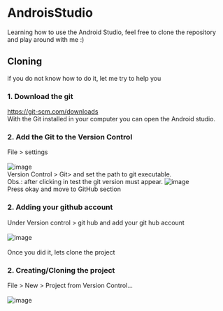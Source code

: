# AndroisStudio
Learning how to use the Android Studio, feel free to clone the repository and play around with me :)

## Cloning
if you do not know how to do it, let me try to help you

### 1. Download the git
https://git-scm.com/downloads
<br>
With the Git installed in your computer you can open the Android studio.

### 2. Add the Git to the Version Control
File > settings
<br>
<br>
![image](https://user-images.githubusercontent.com/29147847/116085622-dc182b80-a653-11eb-96f3-3dcf0e7b8375.png)
<br>
Version Control > Git> and set the path to git executable. 
<br>
Obs.: after clicking in test the git version must appear.
![image](https://user-images.githubusercontent.com/29147847/116086779-061e1d80-a655-11eb-9a76-d7aa49b74735.png)
<br>
Press okay and move to GitHub section


### 2. Adding your github account
Under Version control > git hub and add your git hub account
<br>
<br>
![image](https://user-images.githubusercontent.com/29147847/116085946-2dc0b600-a654-11eb-887c-ffb961146b40.png)
<br>
<br>
Once you did it, lets clone the project

### 2. Creating/Cloning the project
File > New > Project from Version Control...
<br>
<br>
![image](https://user-images.githubusercontent.com/29147847/116085212-70ce5980-a653-11eb-829a-b9644aea9b93.png)

